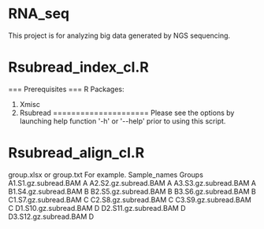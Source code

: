 # RNA_seq
This project is for analyzing big data generated by NGS sequencing. 

# Rsubread_index_cl.R

=== Prerequisites ===
R Packages:
1. Xmisc
2. Rsubread
=====================
Please see the options by launching help function '-h' or '--help' prior to using this script. 

# Rsubread_align_cl.R
group.xlsx or group.txt
For example.
    Sample_names	      Groups
A1.S1.gz.subread.BAM     	A
A2.S2.gz.subread.BAM      A
A3.S3.gz.subread.BAM      A
B1.S4.gz.subread.BAM      B
B2.S5.gz.subread.BAM      B
B3.S6.gz.subread.BAM      B
C1.S7.gz.subread.BAM      C
C2.S8.gz.subread.BAM      C
C3.S9.gz.subread.BAM      C
D1.S10.gz.subread.BAM     D
D2.S11.gz.subread.BAM     D
D3.S12.gz.subread.BAM	    D

